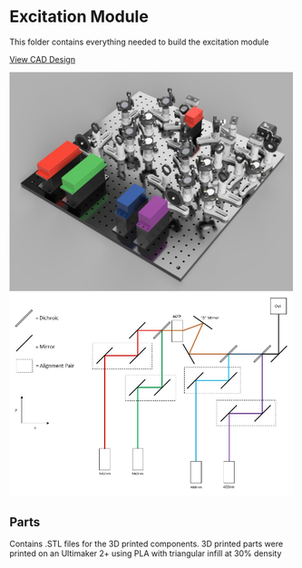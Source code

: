 # Excitation Module

This folder contains everything needed to build the excitation module

<a href="https://a360.co/3mF2ceR"> View CAD Design</a>

<img src="Excitation-Module.jpg" width="500">
<img src="Line_Excitation.jpg" width="500">

## Parts

Contains .STL files for the 3D printed components. 3D printed parts were printed on an Ultimaker 2+ using PLA with triangular infill at 30% density
